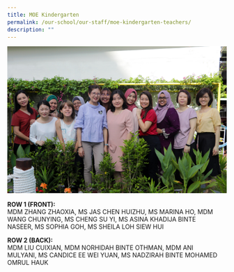 ```yaml
---
title: MOE Kindergarten
permalink: /our-school/our-staff/moe-kindergarten-teachers/
description: ""
---
```

![](/images/MK-Staff-2020_Web.jpeg)

<p><strong>ROW 1 (FRONT):&nbsp;</strong><br />MDM ZHANG ZHAOXIA,&nbsp;MS JAS CHEN HUIZHU, MS MARINA HO,&nbsp;MDM WANG CHUNYING,&nbsp;MS CHENG SU YI,&nbsp;MS ASINA KHADIJA BINTE NASEER,&nbsp;MS SOPHIA GOH,&nbsp;MS SHEILA LOH SIEW HUI</p>
<p><strong>ROW 2 (BACK):&nbsp;</strong><br />MDM LIU CUIXIAN, MDM NORHIDAH BINTE OTHMAN,&nbsp;MDM ANI MULYANI,&nbsp;MS CANDICE EE WEI YUAN, MS NADZIRAH BINTE MOHAMED OMRUL HAUK</p>